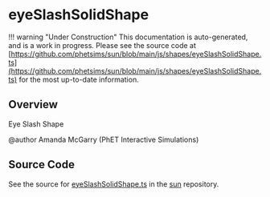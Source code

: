 # eyeSlashSolidShape

!!! warning "Under Construction"
    This documentation is auto-generated, and is a work in progress. Please see the source code at
    [https://github.com/phetsims/sun/blob/main/js/shapes/eyeSlashSolidShape.ts](https://github.com/phetsims/sun/blob/main/js/shapes/eyeSlashSolidShape.ts) for the most up-to-date information.

## Overview

Eye Slash Shape

@author Amanda McGarry (PhET Interactive Simulations)



## Source Code

See the source for [eyeSlashSolidShape.ts](https://github.com/phetsims/sun/blob/main/js/shapes/eyeSlashSolidShape.ts) in the [sun](https://github.com/phetsims/sun) repository.
